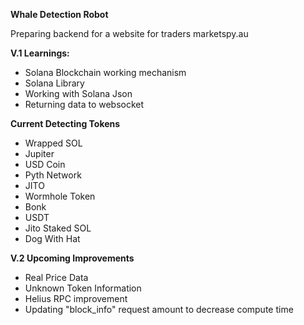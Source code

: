 **Whale Detection Robot**

Preparing backend for a website for traders marketspy.au

**V.1 Learnings:**
- Solana Blockchain working mechanism
- Solana Library
- Working with Solana Json
- Returning data to websocket

**Current Detecting Tokens**
- Wrapped SOL
- Jupiter
- USD Coin
- Pyth Network
- JITO
- Wormhole Token
- Bonk
- USDT
- Jito Staked SOL
- Dog With Hat


**V.2 Upcoming Improvements**
- Real Price Data
- Unknown Token Information
- Helius RPC improvement
- Updating "block_info" request amount to decrease compute time
